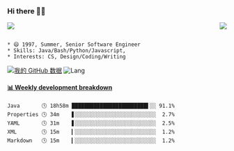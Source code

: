 ### Hi there 👋👋 
<p>  
  <a href="https://count.getloli.com/"><img src="https://count.getloli.com/get/@Xxpain"></a>
  <img src="https://weather-icon.journeyad.repl.co/@shanghai?v=1" align="right">
</p>

```

* 😄 1997, Summer, Senior Software Engineer
* Skills: Java/Bash/Python/Javascript, 
* Interests: CS, Design/Coding/Writing
```

[![我的 GitHub 数据](https://github-readme-stats.vercel.app/api?username=Xxpain)]()
![Lang](https://github-readme-stats.vercel.app/api/top-langs/?username=Xxpain&hide=ipynb,html&layout=compact)
 <!-- waka-box start -->
#### <a href="https://gist.github.com/eb4ecc800e460a494f8146b3d1bb974a" target="_blank">📊 Weekly development breakdown</a>
```text
Java       🕓 18h58m ████████████████████████▌░░ 91.1%
Properties 🕓 34m    ▋░░░░░░░░░░░░░░░░░░░░░░░░░░  2.7%
YAML       🕓 31m    ▋░░░░░░░░░░░░░░░░░░░░░░░░░░  2.5%
XML        🕓 15m    ▎░░░░░░░░░░░░░░░░░░░░░░░░░░  1.2%
Markdown   🕓 15m    ▎░░░░░░░░░░░░░░░░░░░░░░░░░░  1.2%
```
<!-- Powered by https://github.com/YouEclipse/waka-box-go . -->
<!-- waka-box end -->
